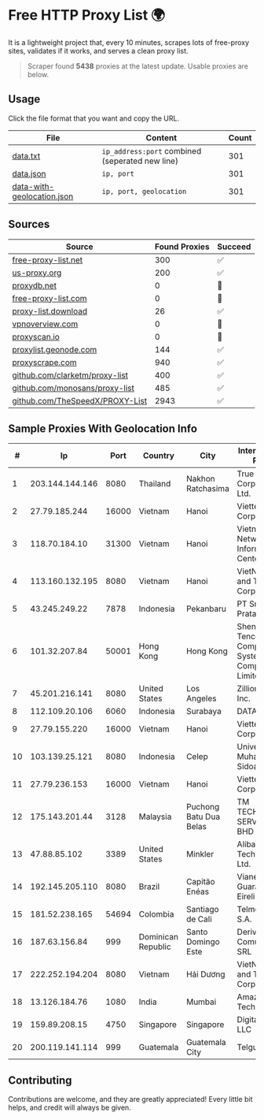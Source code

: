 
# Free HTTP Proxy List 🌍

It is a lightweight project that, every 10 minutes, scrapes lots of free-proxy sites, validates if it works, and serves a clean proxy list.


> Scraper found **5438** proxies at the latest update. Usable proxies are below.

## Usage

Click the file format that you want and copy the URL.


|File|Content|Count|
|----|-------|-----|
|[data.txt](https://raw.githubusercontent.com/themiralay/Proxy-List-World/master/data.txt)|`ip_address:port` combined (seperated new line)|301|
|[data.json](https://raw.githubusercontent.com/themiralay/Proxy-List-World/master/data.json)|`ip, port`|301|
|[data-with-geolocation.json](https://raw.githubusercontent.com/themiralay/Proxy-List-World/master/data-with-geolocation.json)|`ip, port, geolocation`|301|

## Sources

|Source|Found Proxies|Succeed|
|------|-------------|-------|
|[free-proxy-list.net](https://free-proxy-list.net)|300|✅|
|[us-proxy.org](https://www.us-proxy.org)|200|✅|
|[proxydb.net](http://proxydb.net)|0|🚫|
|[free-proxy-list.com](https://free-proxy-list.com/?page=&port=&type%5B%5D=http&type%5B%5D=https&up_time=0&search=Search)|0|🚫|
|[proxy-list.download](https://www.proxy-list.download/HTTP)|26|✅|
|[vpnoverview.com](https://vpnoverview.com/privacy/anonymous-browsing/free-proxy-servers)|0|🚫|
|[proxyscan.io](https://www.proxyscan.io)|0|🚫|
|[proxylist.geonode.com](https://proxylist.geonode.com/api/proxy-list?limit=300&page=1&sort_by=lastChecked&sort_type=desc&protocols=http,https)|144|✅|
|[proxyscrape.com](https://api.proxyscrape.com/v2/?request=displayproxies&protocol=http&timeout=10000&country=all&ssl=all&anonymity=all)|940|✅|
|[github.com/clarketm/proxy-list](https://raw.githubusercontent.com/clarketm/proxy-list/master/proxy-list-raw.txt)|400|✅|
|[github.com/monosans/proxy-list](https://raw.githubusercontent.com/monosans/proxy-list/main/proxies/http.txt)|485|✅|
|[github.com/TheSpeedX/PROXY-List](https://raw.githubusercontent.com/TheSpeedX/PROXY-List/master/http.txt)|2943|✅|


## Sample Proxies With Geolocation Info

|#|Ip|Port|Country|City|Internet Service Provider|
|-|--|----|-------|----|-------------------------|
|1|203.144.144.146|8080|Thailand|Nakhon Ratchasima|True Internet Corporation CO. Ltd.|
|2|27.79.185.244|16000|Vietnam|Hanoi|Viettel Corporation|
|3|118.70.184.10|31300|Vietnam|Hanoi|Vietnam Internet Network Information Center|
|4|113.160.132.195|8080|Vietnam|Hanoi|VietNam Post and Telecom Corporation|
|5|43.245.249.22|7878|Indonesia|Pekanbaru|PT Smart Media Pratama|
|6|101.32.207.84|50001|Hong Kong|Hong Kong|Shenzhen Tencent Computer Systems Company Limited|
|7|45.201.216.141|8080|United States|Los Angeles|Zillion Network Inc.|
|8|112.109.20.106|6060|Indonesia|Surabaya|DATAUTAMANET|
|9|27.79.155.220|16000|Vietnam|Hanoi|Viettel Corporation|
|10|103.139.25.121|8080|Indonesia|Celep|Universitas Muhammadiyah Sidoarjo|
|11|27.79.236.153|16000|Vietnam|Hanoi|Viettel Corporation|
|12|175.143.201.44|3128|Malaysia|Puchong Batu Dua Belas|TM TECHNOLOGY SERVICES SDN BHD|
|13|47.88.85.102|3389|United States|Minkler|Alibaba (US) Technology Co., Ltd.|
|14|192.145.205.110|8080|Brazil|Capitão Enéas|Vianet Guaraciama Eireli ME|
|15|181.52.238.165|54694|Colombia|Santiago de Cali|Telmex Colombia S.A.|
|16|187.63.156.84|999|Dominican Republic|Santo Domingo Este|Derivalnet Y Comunicaciones SRL|
|17|222.252.194.204|8080|Vietnam|Hải Dương|VietNam Post and Telecom Corporation|
|18|13.126.184.76|1080|India|Mumbai|Amazon Technologies Inc|
|19|159.89.208.15|4750|Singapore|Singapore|DigitalOcean, LLC|
|20|200.119.141.114|999|Guatemala|Guatemala City|Telgua|



## Contributing

Contributions are welcome, and they are greatly appreciated! Every
little bit helps, and credit will always be given.


